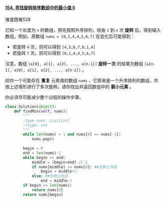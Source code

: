 #### [154. 寻找旋转排序数组中的最小值 II](https://leetcode.cn/problems/find-minimum-in-rotated-sorted-array-ii/)

难度困难528

已知一个长度为 `n` 的数组，预先按照升序排列，经由 `1` 到 `n` 次 **旋转** 后，得到输入数组。例如，原数组 `nums = [0,1,4,4,5,6,7]` 在变化后可能得到：

- 若旋转 `4` 次，则可以得到 `[4,5,6,7,0,1,4]`
- 若旋转 `7` 次，则可以得到 `[0,1,4,4,5,6,7]`

注意，数组 `[a[0], a[1], a[2], ..., a[n-1]]` **旋转一次** 的结果为数组 `[a[n-1], a[0], a[1], a[2], ..., a[n-2]]` 。

给你一个可能存在 **重复** 元素值的数组 `nums` ，它原来是一个升序排列的数组，并按上述情形进行了多次旋转。请你找出并返回数组中的 **最小元素** 。

你必须尽可能减少整个过程的操作步骤。



```python
class Solution(object):
    def findMin(self, nums):
        """
        :type nums: List[int]
        :rtype: int
        """
        while len(nums) > 1 and nums[0] == nums[-1]:
            nums.pop()
        
        begin = 0
        end = len(nums)-1
        while begin <= end:
            middle = (begin+end) // 2
            if nums[middle] >= nums[0]: ##左侧上升区
                begin = middle+1
            else: ##右侧上升区
                end = middle-1
        if begin >= len(nums):
            return nums[0]
        return nums[begin]
```

